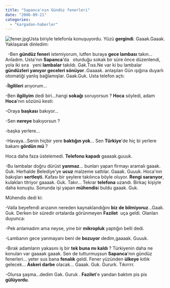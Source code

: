 ```yaml
---
title: "Sapanca'nın Gündüz fenerleri"
date: "2006-09-21"
categories: 
  - "kargadan-haberler"
---
```


![fener.jpg](/uploads/2006/09/fener.kucukresim.jpg)Usta biriyle telefonla konuşuyordu. Yüzü **gergindi**. Gaaak.Gaaak. Yaklaşarak dinledim:

  -Ben **gündüz feneri** istemiyorum, lutfen buraya **gece lambası** takın... Anladım. Usta'nın **Sapanca**'da   oturduğu sokak bir süre önce düzenlendi, yola iki sıra   yeni **lambalar** takıldı. Gak.Tıss.Ne var ki bu lambalar **gündüzleri yanıyor geceleri sönüyor**..Gaaaak. anlaşılan Gün ışığına duyarlı otomatiği yanlış bağlamışlar. Gaak.Guk. Usta telefon açtı:

\-**İlgilileri** arıyorum...

\-Ben **ilgiliyim** dedi biri...hangi **sokağı** soruyorsun ? **Hoca** söyledi, adam **Hoca**'nın sözünü kesti:

\-Oraya **başkası** bakıyor...

\-Sen **nereye** bakıyorsun ?

\-başka yerlere...

\-Havaya...Senin hiçbir yere **baktığın yok**... Sen **Türkiye**'de hiç bi yerlere bakanı **gördün mü** ?

Hoca daha faza üstelemedi. **Telefonu kapadı** gaaaak.guuuk.

\-Bu lambalar doğru dürüst **yanmaz**... bunları yapan firmayı aramalı gaaak. Guk. Herhalde Belediye'ye **ucuz** malzeme sattılar. Gaaak. Guuuk. Hoca'nın bakışları **sertleşti.** Kafası bir şeylere takılınca böyle oluyor. **Rengi sararıyor**, kulakları titriyor gaaaak. Guk. Takır... Tekrar **telefona** uzandı. Birkaç kişiyle daha konuştu. Sonunda işi yapan **mühendis**i buldu gaaak. Guk.

Mühendis dedi ki:

\-Valla beyefendi arızanın nereden kaynaklandığını **biz de bilmiyoruz**...Gaak. Guk. Derken bir süredir ortalarda görünmeyen **Fazilet**  uça geldi. Olanları duyunca:

\-Pek anlamadım ama neyse, yine bir **mikropluk** yaptığın belli dedi.

\-Lambanın gece yanmayanı beni de **bozuyor** dedim,gaaaak. Guuuk.

\-Bırak adamların yakasını iş bir **tek buna mı kaldı** ? Türkiyenin daha ne konuları var gaaaak gaaak. Sen de tutturmuşsun **Sapanca**'nın gündüz fenerleri... yeter sus bana **fenalık** geldi. Fener yüzünden **ülkeye** kıtlık gelecek... **Askeri darbe** olacak... Gaaak. Guk. Gururk. Tıkırrrr.

\-Olursa şaşma...dedim Gak. Guruk . **Fazilet**'e yandan baktım pis pis **gülüyordu**.
